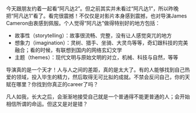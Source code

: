 今天跟朋友约着一起看“阿凡达2”。但之前其实并未看过“阿凡达1”，所以昨晚把“阿凡达1”看了。看完很震撼！不仅仅是对影片本身感到震撼，也对导演James Cameron由衷感到佩服。个人觉得“阿凡达”做得特别好的地方包括：
- 故事性（storytelling）：故事很流畅、完整，没有让人感觉突兀的地方
- 想象力（imagination）：灵树、猎手、坐骑、大灵鸟等等，奇幻跟科技的完美融合；看的时候，有联想到国内的网络玄幻文学
- 主题（themes）：现代文明与原始文明的对立，机械、科技与自然，等等

导演真的是一个天才！人与人之间的差距，真的是太大了。有的人能够找到自己热爱的领域，投入毕生的精力，然后取得无可比拟的成就。不禁会反问自己，你的天赋在哪里？你找到你真正的career了吗？

凡人如我，长大之后，会渐渐地接受自己就是一个普通得不能更普通的人；会开始相信所谓的命运。但这又是对是错？
